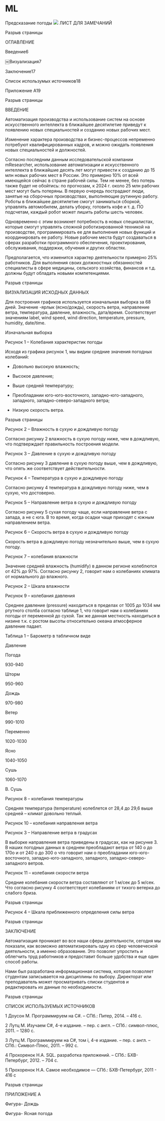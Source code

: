 # ML
Предсказание погоды
<a href="https://savepice.ru" target="_blank" title="хостинг картинок"><img src="https://cdn1.savepice.ru/uploads/2019/2/18/15815d25a83945a33ffb0fcedb707f60-full.png" border="0"/></a>
ЛИСТ ДЛЯ ЗАМЕЧАНИЙ 

Разрыв страницы
 

ОГЛАВЛЕНИЕ 

Введение6 

￼Визуализация7 

Заключение17 

Список использумых источников18 

Приложение А19 

 

Разрыв страницы
 

 

ВВЕДЕНИЕ 

Автоматизация производства и использование систем на основе искусственного интеллекта в ближайшее десятилетие приведут к появлению новых специальностей и созданию новых рабочих мест. 

Изменение характера производства и бизнес-процессов непременно потребуют квалифицированных кадров, и можно ожидать появления новых специальностей и должностей. 

Согласно последним данным исследовательской компании mResearcher, использование автоматизации и искусственного интеллекта в ближайшие десять лет могут привести к созданию до 15 млн новых рабочих мест в России. Это примерно 10% от всей имеющейся сейчас в стране рабочей силы. Тем не менее, без потерь также будет не обойтись: по прогнозам, к 2024 г. около 25 млн рабочих мест могут быть потеряны. В первую очередь пострадают люди, занятые на сборочных производствах, выполняющие рутинную работу. Роботы в ближайшее десятилетие смогут заниматься сборкой, управлять автомобилем, делать уборку, готовить кофе и т. д. ПО подсчетам, каждый робот может лишить работы шесть человек. 

Одновременно с этим возникнет потребность в новых специалистах, которые смогут управлять сложной роботизированной техникой на производстве, программировать ее для выполнения новых функций и координировать ее работу. Новые рабочие места будут создаваться в сферах разработки программного обеспечения, проектирования, обслуживания, поддержки, обучения и других областях. 

Предполагается, что изменится характер деятельности примерно 25% работников. Для выполнения своих должностных обязанностей специалисты в сфере медицины, сельского хозяйства, финансов и т.д. должны будут обладать новыми компетенциями. 

Разрыв страницы
 

ВИЗУАЛИЗАЦИЯ ИСХОДНЫХ ДАННЫХ 

Для построения графиков используется изначальная выборка за 68 дней. Значение -ярлык (ясно/дождь), скорость ветра, направление ветра, температура, давление, влажность, дата/время. Соответствует значениям label, wind speed, wind direction, temperature, pressure, humidity, date/time. 

Изначальная выборка 

 

Рисунок 1 – Колебания характеристик погоды 

Исходя из графика рисунок 1, мы видим средние значения погодных колебаний:  

- Довольно высокую влажность;  

- Высокое давление;  

- Выше средней температуру;  

- Преобладании юго-юго-восточного, западно-юго-западного, западного, западно-северо-западного ветра; 

- Низкую скорость ветра. 

Разрыв страницы
 

 

Рисунок 2 – Влажность в сухую и дождливую погоду 

Согласно рисунку 2 влажность в сухую погоду ниже, чем в дождливую, что подтверждает правильность построения модели. 

 

Рисунок 3 – Давление в сухую и дождливую погоду 

Согласно рисунку 3 давление в сухую погоду выше, чем в дождливую, что опять же соответствует действительности. 

 

Рисунок 4 – Температура в сухую и дождливую погоду 

Согласно рисунку 4 температура в дождливую погоду ниже, чем в сухую, что достоверно. 

 

Рисунок 5 – Направление ветра в сухую и дождливую погоду 

Согласно рисунку 5 сухая погоду чаще, если направление ветра с запада, а не с юга. В то время, когда осадки чаще приходят с южным направлением ветра. 

 Рисунок 6 – Скорость ветра в сухую и дождливую погоду 

Скорость ветра в дождливую погоду незначительно выше, чем в сухую погоду. 

 

Рисунок 7 – колебания влажности 

Значение средней влажность (humidify) в данном регионе колеблются от 42% до 97%. Согласно рисунку 2, говорит нам о колебаниях климата от нормального до влажного.  

 

Рисунок 2 – Шкала влажности 

 

Рисунок 9 – колебания давления 

Среднее давление (pressure) находиться в пределах от 1005 до 1034 мм ртутного столба согласно таблице 1, что говорит нам о колебаниях погоды от переменной до сухой. Так же данная местность находиться в низине т.к. с ростом высоты относительно океана атмосферное давление падает.  

Таблица 1 – Барометр в табличном виде 

Давление 

Погода 

930-940 

Шторм 

950-960 

Дождь 

970-980 

Ветер 

990-1010 

Переменно 

1020-1030 

Ясно 

1040-1050 

Сушь 

1060-1070 

В. Сушь 

  

 

Рисунок 8 – колебания температуры 

Средняя температура (temperature) колеблется от 28,4 до 29,6 выше средней – климат довольно теплый.  

 

Рисунок 10 – колебания направления ветра 

 

 

Рисунок 3 – Направление ветра в градусах 

В выборке направления ветра приведены в градусах, как на рисунке 3. В наших погодных данных в среднем преобладают ветра от 140 о до 170о и от 240 о до 300 о что говорит нам о преобладании юго-юго-восточного, западно-юго-западного, западного, западно-северо-западного ветров. 

 

Рисунок 11 – колебания скорости ветра 

Средние колебания скорости ветра составляют от 1 м/сек до 5 м/сек. Что согласно рисунку 4 соответствует колебаниям от тихого ветерка до слабого бриза. 

 

Разрыв страницы
 

 

Рисунок 4 – Шкала приближенного определения силы ветра 

Разрыв страницы
 

 

 

ЗАКЛЮЧЕНИЕ 

 

Автоматизация проникает во все наши сферы деятельности, сегодня мы показали, как возможно автоматизировать одну из сфер человеческой деятельности, а именно образование. Это позволит упростить и облегчить труд работников и предоставит больше удобства и еще один способ работы. 

Нами был разработана информационная система, которая позволяет студентам записывается на дисциплины по выбору. Директорат или преподаватель может просматривать списки студентов и редактировать их данные по необходимости. 

Разрыв страницы
 

СПИСОК ИСПОЛЬЗУЕМЫХ ИСТОЧНИКОВ 

1 Доусон М. Программируем на C#. – СПб.: Питер, 2014. – 416 с. 

2 Лутц М. Изучаем C#, 4-е издание. – пер. с англ. – СПб.: символ-плюс, 2011. – 1280 с. 

3 Лутц М. Программируем на C#, том i, 4-е издание. – пер. с англ. – СПб.: Символ-Плюс, 2011. – 992 с. 

4 Прохоренок Н.А. SQL. разработка приложений. – СПб.: БХВ-Петербург, 2012. – 704 с. 

5 Прохоренок Н.А. Самое необходимое — СПб.: БХВ-Петербург, 2011 - 416 с 

Разрыв страницы
 

ПРИЛОЖЕНИЕ А 

 

Фигура- Дождь 

Фигура- Ясная погода 

 

 

